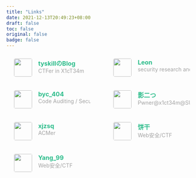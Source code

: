 ```yaml
---
title: "Links"
date: 2021-12-13T20:49:23+08:00
draft: false
toc: false
original: false
badge: false
---
```


<div class="post-body">
   <div id="links">
      <style>
         .links-content{
         margin-top:1rem;
         }
         .link-navigation::after {
         content: " ";
         display: block;
         clear: both;
         }
         .card {
         width: 40%;
         font-size: 1rem;
         padding: 10px 20px;
         border-radius: 4px;
         transition-duration: 0.15s;
         margin-bottom: 1rem;
         display:flex;
         }
         .card:nth-child(odd) {
         float: left;
         }
         .card:nth-child(even) {
         float: right;
         }
         .card:hover {
         transform: scale(1.1);
         box-shadow: 0 2px 6px 0 rgba(0, 0, 0, 0.12), 0 0 6px 0 rgba(0, 0, 0, 0.04);
         }
         .card a {
         border:none;
         }
         .card .ava {
         width: 3rem!important;
         height: 3rem!important;
         margin:0!important;
         margin-right: 1em!important;
         border-radius:4px;
         }
         .card .card-header {
         font-style: italic;
         overflow: hidden;
         width: 100%;
         }
         .card .card-header a {
         font-style: normal;
         color: #2bbc8a;
         font-weight: bold;
         text-decoration: none;
         }
         .card .card-header a:hover {
         color: #d480aa;
         text-decoration: none;
         }
         .card .card-header .info {
         font-style:normal;
         color:#a3a3a3;
         font-size:14px;
         min-width: 0;
         overflow: hidden;
         white-space: nowrap;
         }
      </style>
      <div class="links-content">
         <div class="link-navigation">
            <!-- tyskill-->
            <div class="card">
               <img class="ava" src="https://s.p.qq.com/pub/get_face?img_type=5&uin=2448552437" />
               <div class="card-header">
                  <div>
                     <a href="https://tyskill.github.io/">tyskillのBlog</a>
                  </div>
                  <div class="info">CTFer in X1cT34m</div>
               </div>
            </div>
            <!-- leon-->
            <div class="card">
               <img class="ava" src="https://blog.h4ck.fun/logo_.jpg" />
               <div class="card-header">
                  <div>
                     <a href="https://blog.h4ck.fun/">Leon</a>
                  </div>
                  <div class="info">security research and penetration</div>
               </div>
            </div> 
            <!-- byc_404-->
            <div class="card">
               <img class="ava" src="https://avatars.githubusercontent.com/baiyecha404" />
               <div class="card-header">
                  <div>
                     <a href="https://bycsec.top/">byc_404</a>
                  </div>
                  <div class="info">Code Auditing / Security Research</div>
               </div>
            </div> 
            <!-- 影二つ-->
            <div class="card">
               <img class="ava" src="https://kagehutatsu.com/wp-content/uploads/2021/11/head-1.jpg" />
               <div class="card-header">
                  <div>
                     <a href="https://kagehutatsu.com/">影二つ</a>
                  </div>
                  <div class="info">Pwner@x1ct34m@SU</div>
               </div>
            </div> 
            <!-- xjzsq-->
            <div class="card">
               <img class="ava" src="https://s.p.qq.com/pub/get_face?img_type=5&uin=1341833085" />
               <div class="card-header">
                  <div>
                     <a href="https://xjzsq.ren/">xjzsq</a>
                  </div>
                  <div class="info">ACMer</div>
               </div>
            </div> 
            <!-- 饼干 -->
            <div class="card">
               <img class="ava" src="https://cdn.bingbingzi.cn/touxiang.jpeg" />
               <div class="card-header">
                  <div>
                     <a href="https://bingbingzi.cn/">饼干</a>
                  </div>
                  <div class="info">Web安全/CTF</div>
               </div>
            </div>
            <!-- Yang_99 -->
            <div class="card">
               <img class="ava" src="https://i.loli.net/2021/01/06/tAXInrhUvy5fQNb.jpg" />
               <div class="card-header">
                  <div>
                     <a href="http://www.yang99.top/">Yang_99</a>
                  </div>
                  <div class="info">Web安全/CTF</div>
               </div>
            </div>